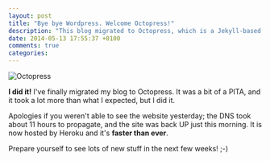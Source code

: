 ```yaml
---
layout: post
title: "Bye bye Wordpress. Welcome Octopress!"
description: "This blog migrated to Octopress, which is a Jekyll-based framework, written in Ruby. Blogging is fun!"
date: 2014-05-13 17:55:37 +0100
comments: true
categories: 
---
```


<img src="/images/octopress_logo.png" alt="Octopress" class="basic-alignment left">

**I did it!** I've finally migrated my blog to Octopress. It was a bit of a PITA, and it took a lot more than what I expected, but I did it.

Apologies if you weren't able to see the website yesterday; the DNS took about 11 hours to propagate, and the site was back UP just this morning. It is now hosted by Heroku and it's **faster than ever**.

Prepare yourself to see lots of new stuff in the next few weeks! ;-)